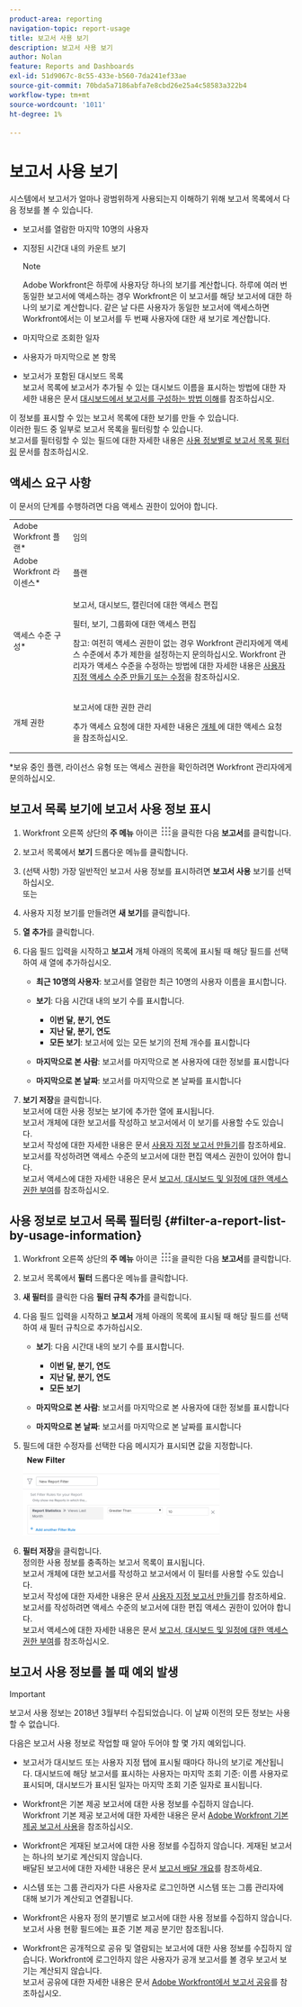```yaml
---
product-area: reporting
navigation-topic: report-usage
title: 보고서 사용 보기
description: 보고서 사용 보기
author: Nolan
feature: Reports and Dashboards
exl-id: 51d9067c-8c55-433e-b560-7da241ef33ae
source-git-commit: 70bda5a7186abfa7e8cbd26e25a4c58583a322b4
workflow-type: tm+mt
source-wordcount: '1011'
ht-degree: 1%

---
```


# 보고서 사용 보기

<!--
<p data-mc-conditions="QuicksilverOrClassic.Draft mode">(NOTE: : *** DO NOT CHANGE, REMOVE, CHANGE LINK, RENAME THIS ARTICLE- IT IS LINKED TO THE PENDO GUIDE FOR THE MAIN REPORTS AREA***)</p>
-->

시스템에서 보고서가 얼마나 광범위하게 사용되는지 이해하기 위해 보고서 목록에서 다음 정보를 볼 수 있습니다.

* 보고서를 열람한 마지막 10명의 사용자
* 지정된 시간대 내의 카운트 보기

  >[!NOTE]
  >
  >Adobe Workfront은 하루에 사용자당 하나의 보기를 계산합니다. 하루에 여러 번 동일한 보고서에 액세스하는 경우 Workfront은 이 보고서를 해당 보고서에 대한 하나의 보기로 계산합니다. 같은 날 다른 사용자가 동일한 보고서에 액세스하면 Workfront에서는 이 보고서를 두 번째 사용자에 대한 새 보기로 계산합니다.

* 마지막으로 조회한 일자
* 사용자가 마지막으로 본 항목
* 보고서가 포함된 대시보드 목록\
  보고서 목록에 보고서가 추가될 수 있는 대시보드 이름을 표시하는 방법에 대한 자세한 내용은 문서 [대시보드에서 보고서를 구성하는 방법 이해](../../../reports-and-dashboards/reports/report-usage/understand-how-organize-reports-dashboard.md)를 참조하십시오.

이 정보를 표시할 수 있는 보고서 목록에 대한 보기를 만들 수 있습니다.\
이러한 필드 중 일부로 보고서 목록을 필터링할 수 있습니다.\
보고서를 필터링할 수 있는 필드에 대한 자세한 내용은 [사용 정보별로 보고서 목록 필터링](#filter-a-report-list-by-usage-information) 문서를 참조하십시오.

## 액세스 요구 사항

이 문서의 단계를 수행하려면 다음 액세스 권한이 있어야 합니다.

<table style="table-layout:auto"> 
 <col> 
 <col> 
 <tbody> 
  <tr> 
   <td role="rowheader">Adobe Workfront 플랜*</td> 
   <td> <p>임의</p> </td> 
  </tr> 
  <tr> 
   <td role="rowheader">Adobe Workfront 라이센스*</td> 
   <td> <p>플랜 </p> </td> 
  </tr> 
  <tr> 
   <td role="rowheader">액세스 수준 구성*</td> 
   <td> <p>보고서, 대시보드, 캘린더에 대한 액세스 편집</p> <p>필터, 보기, 그룹화에 대한 액세스 편집</p> <p>참고: 여전히 액세스 권한이 없는 경우 Workfront 관리자에게 액세스 수준에서 추가 제한을 설정하는지 문의하십시오. Workfront 관리자가 액세스 수준을 수정하는 방법에 대한 자세한 내용은 <a href="../../../administration-and-setup/add-users/configure-and-grant-access/create-modify-access-levels.md" class="MCXref xref">사용자 지정 액세스 수준 만들기 또는 수정</a>을 참조하십시오.</p> </td> 
  </tr> 
  <tr> 
   <td role="rowheader">개체 권한</td> 
   <td> <p>보고서에 대한 권한 관리</p> <p>추가 액세스 요청에 대한 자세한 내용은 <a href="../../../workfront-basics/grant-and-request-access-to-objects/request-access.md" class="MCXref xref">개체 </a>에 대한 액세스 요청 을 참조하십시오.</p> </td> 
  </tr> 
 </tbody> 
</table>

&#42;보유 중인 플랜, 라이선스 유형 또는 액세스 권한을 확인하려면 Workfront 관리자에게 문의하십시오.

## 보고서 목록 보기에 보고서 사용 정보 표시

1. Workfront 오른쪽 상단의 **주 메뉴** 아이콘 ![주 메뉴 아이콘](assets/main-menu-icon.png)을 클릭한 다음 **보고서**&#x200B;를 클릭합니다.

1. 보고서 목록에서 **보기** 드롭다운 메뉴를 클릭합니다.
1. (선택 사항) 가장 일반적인 보고서 사용 정보를 표시하려면 **보고서 사용** 보기를 선택하십시오.\
   또는

1. 사용자 지정 보기를 만들려면 **새 보기**&#x200B;를 클릭합니다.
1. **열 추가**&#x200B;를 클릭합니다.
1. 다음 필드 입력을 시작하고 **보고서** 개체 아래의 목록에 표시될 때 해당 필드를 선택하여 새 열에 추가하십시오.

   * **최근 10명의 사용자**: 보고서를 열람한 최근 10명의 사용자 이름을 표시합니다.
   * **보기**: 다음 시간대 내의 보기 수를 표시합니다.

      * **이번 달, 분기, 연도**
      * **지난 달, 분기, 연도**
      * **모든 보기**: 보고서에 있는 모든 보기의 전체 개수를 표시합니다

   * **마지막으로 본 사람**: 보고서를 마지막으로 본 사용자에 대한 정보를 표시합니다
   * **마지막으로 본 날짜**: 보고서를 마지막으로 본 날짜를 표시합니다

1. **보기 저장**&#x200B;을 클릭합니다.\
   보고서에 대한 사용 정보는 보기에 추가한 열에 표시됩니다.\
   보고서 개체에 대한 보고서를 작성하고 보고서에서 이 보기를 사용할 수도 있습니다.\
   보고서 작성에 대한 자세한 내용은 문서 [사용자 지정 보고서 만들기](../../../reports-and-dashboards/reports/creating-and-managing-reports/create-custom-report.md)를 참조하세요.\
   보고서를 작성하려면 액세스 수준의 보고서에 대한 편집 액세스 권한이 있어야 합니다.\
   보고서 액세스에 대한 자세한 내용은 문서 [보고서, 대시보드 및 일정에 대한 액세스 권한 부여](../../../administration-and-setup/add-users/configure-and-grant-access/grant-access-reports-dashboards-calendars.md)를 참조하십시오.

## 사용 정보로 보고서 목록 필터링 {#filter-a-report-list-by-usage-information}

1. Workfront 오른쪽 상단의 **주 메뉴** 아이콘 ![주 메뉴 아이콘](assets/main-menu-icon.png)을 클릭한 다음 **보고서**&#x200B;를 클릭합니다.
1. 보고서 목록에서 **필터** 드롭다운 메뉴를 클릭합니다.
1. **새 필터**&#x200B;를 클릭한 다음 **필터 규칙 추가**&#x200B;를 클릭합니다.
1. 다음 필드 입력을 시작하고 **보고서** 개체 아래의 목록에 표시될 때 해당 필드를 선택하여 새 필터 규칙으로 추가하십시오.

   * **보기**: 다음 시간대 내의 보기 수를 표시합니다.

      * **이번 달, 분기, 연도**
      * **지난 달, 분기, 연도**
      * **모든 보기**

   * **마지막으로 본 사람**: 보고서를 마지막으로 본 사용자에 대한 정보를 표시합니다
   * **마지막으로 본 날짜**: 보고서를 마지막으로 본 날짜를 표시합니다

1. 필드에 대한 수정자를 선택한 다음 메시지가 표시되면 값을 지정합니다.\
   ![보고서 사용 필터 통계](assets/qs-report-usage-filter-statistics-350x150.png)

1. **필터 저장**&#x200B;을 클릭합니다.\
   정의한 사용 정보를 충족하는 보고서 목록이 표시됩니다.\
   보고서 개체에 대한 보고서를 작성하고 보고서에서 이 필터를 사용할 수도 있습니다.\
   보고서 작성에 대한 자세한 내용은 문서 [사용자 지정 보고서 만들기](../../../reports-and-dashboards/reports/creating-and-managing-reports/create-custom-report.md)를 참조하세요. 보고서를 작성하려면 액세스 수준의 보고서에 대한 편집 액세스 권한이 있어야 합니다.\
   보고서 액세스에 대한 자세한 내용은 문서 [보고서, 대시보드 및 일정에 대한 액세스 권한 부여](../../../administration-and-setup/add-users/configure-and-grant-access/grant-access-reports-dashboards-calendars.md)를 참조하십시오.

## 보고서 사용 정보를 볼 때 예외 발생

>[!IMPORTANT]
>
>보고서 사용 정보는 2018년 3월부터 수집되었습니다. 이 날짜 이전의 모든 정보는 사용할 수 없습니다.

다음은 보고서 사용 정보로 작업할 때 알아 두어야 할 몇 가지 예외입니다.

* 보고서가 대시보드 또는 사용자 지정 탭에 표시될 때마다 하나의 보기로 계산됩니다. 대시보드에 해당 보고서를 표시하는 사용자는 마지막 조회 기준: 이름 사용자로 표시되며, 대시보드가 표시된 일자는 마지막 조회 기준 일자로 표시됩니다.
* Workfront은 기본 제공 보고서에 대한 사용 정보를 수집하지 않습니다.\
  Workfront 기본 제공 보고서에 대한 자세한 내용은 문서 [Adobe Workfront 기본 제공 보고서 사용](../../../reports-and-dashboards/reports/using-built-in-reports/use-workfront-built-in-reports.md)을 참조하십시오.

* Workfront은 게재된 보고서에 대한 사용 정보를 수집하지 않습니다. 게재된 보고서는 하나의 보기로 계산되지 않습니다.\
  배달된 보고서에 대한 자세한 내용은 문서 [보고서 배달 개요](../../../reports-and-dashboards/reports/creating-and-managing-reports/set-up-report-deliveries.md)를 참조하세요.

* 시스템 또는 그룹 관리자가 다른 사용자로 로그인하면 시스템 또는 그룹 관리자에 대해 보기가 계산되고 연결됩니다.
* Workfront은 사용자 정의 분기별로 보고서에 대한 사용 정보를 수집하지 않습니다. 보고서 사용 현황 필드에는 표준 기본 제공 분기만 참조됩니다.
* Workfront은 공개적으로 공유 및 열람되는 보고서에 대한 사용 정보를 수집하지 않습니다. Workfront에 로그인하지 않은 사용자가 공개 보고서를 볼 경우 보고서 보기는 계산되지 않습니다.\
  보고서 공유에 대한 자세한 내용은 문서 [Adobe Workfront에서 보고서 공유](../../../reports-and-dashboards/reports/creating-and-managing-reports/share-report.md)를 참조하십시오.
